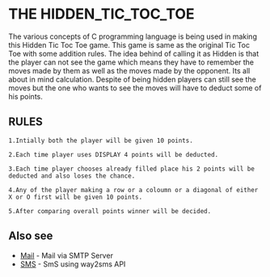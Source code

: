 # THE HIDDEN_TIC_TOC_TOE

The various concepts of C programming language is being used in making this Hidden Tic Toc Toe game.
This game is same as the original Tic Toc Toe with some addition rules.
The idea behind of calling it as Hidden is that the player can not see the game which means they have to remember the moves made by them as well as the moves made by the opponent.
Its all about in mind calculation. 
Despite of being hidden players can still see the moves but the one who wants to see the moves will have to deduct some of his points.
		
## __________________RULES__________________

```
1.Intially both the player will be given 10 points.

2.Each time player uses DISPLAY 4 points will be deducted.

3.Each time player chooses already filled place his 2 points will be deducted and also loses the chance.

4.Any of the player making a row or a coloumn or a diagonal of either X or O first will be given 10 points.

5.After comparing overall points winner will be decided.
``` 
## Also see 

* [Mail](https://github.com/anandhere8/php/tree/master/Mail) - Mail via SMTP Server
* [SMS](https://github.com/anandhere8/php/tree/master/SMS) - SmS using way2sms API

